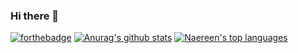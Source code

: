 ### Hi there 👋

<!--
**HolyCat125/HolyCat125** is a ✨ _special_ ✨ repository because its `README.md` (this file) appears on your GitHub profile.

Here are some ideas to get you started:

- 🔭 I’m currently working on ...
- 🌱 I’m currently learning Python.
- 👯 I’m looking to collaborate on ...
- 🤔 I’m looking for help with ...
- 💬 Ask me about ...
- 📫 How to reach me: ...
- 😄 Pronouns: ...
- ⚡ Fun fact: ...
-->
[![forthebadge](https://forthebadge.com/images/badges/makes-people-smile.svg)](https://forthebadge.com)
[![Anurag's github stats](https://github-readme-stats.vercel.app/api?username=HolyCat125&theme=blue-green)](https://github.com/anuraghazra/github-readme-stats)
[![Naereen's top languages](https://github-readme-stats.vercel.app/api/top-langs/?username=HolyCat125&theme=blue-green)](https://github.com/anuraghazra/github-readme-stats)
